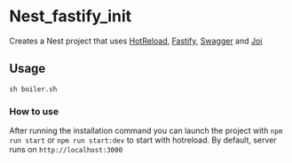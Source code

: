# Nest_fastify_init
Creates a Nest project that uses [HotReload](https://www.docs.nestjs.com/recipes/hot-reload "Nest's hot reload"), [Fastify](https://www.fastify.io/), [Swagger](https://docs.nestjs.com/openapi/introduction "Nest's OpenAPI doc") and [Joi](https://joi.dev/)

## Usage
```sh boiler.sh```

### How to use
After running the installation command you can launch the project with ```npm run start``` or ```npm run start:dev``` to start with hotreload.
By default, server runs on ```http://localhost:3000```
